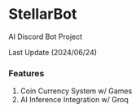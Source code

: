 # StellarBot

AI Discord Bot Project

Last Update (2024/06/24)

### Features

1. Coin Currency System w/ Games
2. AI Inference Integration w/ Groq
